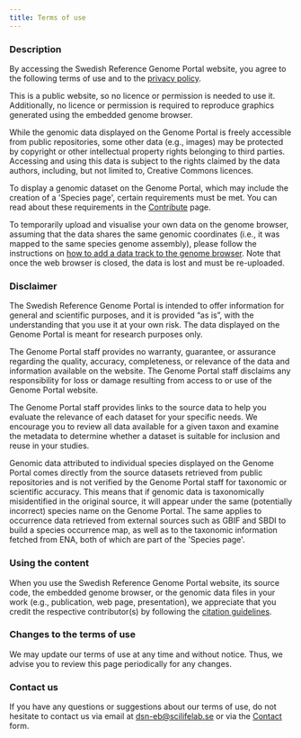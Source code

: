 ```yaml
---
title: Terms of use
---
```


### Description

By accessing the Swedish Reference Genome Portal website, you agree to the following terms of use and to the <a href="/privacy" target="_blank">privacy policy</a>.

This is a public website, so no licence or permission is needed to use it. Additionally, no licence or permission is required to reproduce graphics generated using the embedded genome browser.

While the genomic data displayed on the Genome Portal is freely accessible from public repositories, some other data (e.g., images) may be protected by copyright or other intellectual property rights belonging to third parties. Accessing and using this data is subject to the rights claimed by the data authors, including, but not limited to, Creative Commons licences.

To display a genomic dataset on the Genome Portal, which may include the creation of a 'Species page', certain requirements must be met. You can read about these requirements in the <a href="/contribute" target="_blank">Contribute</a> page.

To temporarily upload and visualise your own data on the genome browser, assuming that the data shares the same genomic coordinates (i.e., it was mapped to the same species genome assembly), please follow the instructions on <a href="/faqs" target="_blank">how to add a data track to the genome browser</a>. Note that once the web browser is closed, the data is lost and must be re-uploaded.

### Disclaimer

The Swedish Reference Genome Portal is intended to offer information for general and scientific purposes, and it is provided “as is”, with the understanding that you use it at your own risk. The data displayed on the Genome Portal is meant for research purposes only.

The Genome Portal staff provides no warranty, guarantee, or assurance regarding the quality, accuracy, completeness, or relevance of the data and information available on the website. The Genome Portal staff disclaims any responsibility for loss or damage resulting from access to or use of the Genome Portal website.

The Genome Portal staff provides links to the source data to help you evaluate the relevance of each dataset for your specific needs. We encourage you to review all data available for a given taxon and examine the metadata to determine whether a dataset is suitable for inclusion and reuse in your studies.

Genomic data attributed to individual species displayed on the Genome Portal comes directly from the source datasets retrieved from public repositories and is not verified by the Genome Portal staff for taxonomic or scientific accuracy. This means that if genomic data is taxonomically misidentified in the original source, it will appear under the same (potentially incorrect) species name on the Genome Portal. The same applies to occurrence data retrieved from external sources such as GBIF and SBDI to build a species occurrence map, as well as to the taxonomic information fetched from ENA, both of which are part of the 'Species page'.

### Using the content

When you use the Swedish Reference Genome Portal website, its source code, the embedded genome browser, or the genomic data files in your work (e.g., publication, web page, presentation), we appreciate that you credit the respective contributor(s) by following the <a href="/citation" target="_blank">citation guidelines</a>.

### Changes to the terms of use

We may update our terms of use at any time and without notice. Thus, we advise you to review this page periodically for any changes.

### Contact us

If you have any questions or suggestions about our terms of use, do not hesitate to contact us via email at [dsn-eb@scilifelab.se](mailto:dsn-eb@scilifelab.se) or via the <a href="/contact" target="_blank">Contact</a> form.

